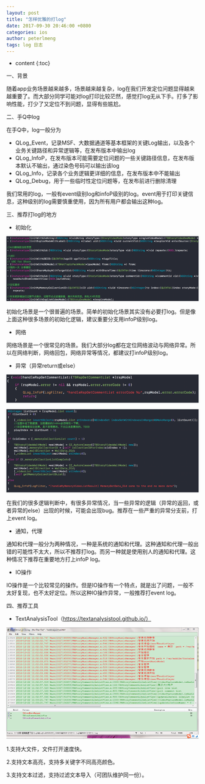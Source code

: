 ```yaml
---
layout: post
title: "怎样优雅的打log"
date: 2017-09-30 20:46:00 +0800
categories: ios
author: peterlmeng
tags: log 日志
---
```


* content
{:toc}



一、背景

随着app业务场景越来越多，场景越来越复杂，log在我们开发定位问题显得越来越重要了。而大部分同学可能对log打印比较茫然，感觉打log无从下手。打多了影响性能，打少了又定位不到问题，显得有些尴尬。
<!--more-->

二、手Q中log

在手Q中，log一般分为

  * QLog_Event，记录MSF、大数据通道等基本框架的关键Log输出，以及各个业务关键路径和异常逻辑等，在发布版本中输出log
  * QLog_InfoP，在发布版本可能需要定位问题的一些关键路径信息，在发布版本默认不输出，通过染色号码可以输出该log
  * QLog_Info，记录各个业务逻辑更详细的信息，在发布版本中不能输出
  * QLog_Debug，用于一些临时性定位问题等，在发布前进行删除清理

我们常用的log，一般有event级别log和infoP级别的log。event用于打印关键信息，这种级别的log需要慎重使用，因为所有用户都会输出这种log。

三、推荐打log的地方

  * 初始化

![](/image/zen_yang_you_ya_de_da_log/f8f4102b032fe15cc75df9924dea83262072597b2c32af85e7ee00499abe0961)

初始化场景是一个很普遍的场景。简单的初始化场景其实没有必要打log。但是像上面这种很多场景的初始化逻辑，建议重要分支用infoP级别log。

  * 网络

网络场景是一个很常见的场景。我们大部分log都在定位网络波动与网络异常。所以在网络判断，网络回包，网络异常等情况，都建议打infoP级别log。

  * 异常（异常return或else）

![](/image/zen_yang_you_ya_de_da_log/abf36e8366fea78b8bebeb2870f7090832f39d3341af98843dbc023e95619c04)

![](/image/zen_yang_you_ya_de_da_log/f7399f55b8e1b4b166e5feed6c8751793d383814795b2e8663fe57a9d96450a0)

在我们的很多逻辑判断中，有很多异常情况，当一些异常的逻辑（异常的返回，或者异常的else）出现的时候，可能会出现bug。推荐在一些严重的异常分支前，打上event
log。

  * 通知，代理

通知和代理一般分为两种情况，一种是系统的通知和代理。这种通知和代理一般出错的可能性不太大，所以不推荐打log。而另一种就是使用别人的通知和代理。这种情况下推荐在重要地方打上infoP
log。

  * IO操作

IO操作是一个比较常见的操作。但是IO操作有一个特点，就是出了问题，一般不太好复现，也不太好定位。所以这种IO操作异常，一般推荐打event log。

四、推荐工具

  * TextAnalysisTool（https://textanalysistool.github.io/）

![](/image/zen_yang_you_ya_de_da_log/81ff04e2182552d5d9b9b6af446e373d1bd46d57fe51865001f5cc86f1d68d2d)

1.支持大文件，文件打开速度快。

2.支持文本高亮，支持多关键字不同高亮颜色。

3.支持文本过滤，支持过滤文本导入（可团队维护同一份）。

